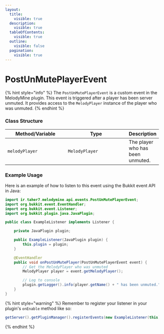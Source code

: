 ```yaml
---
layout:
  title:
    visible: true
  description:
    visible: true
  tableOfContents:
    visible: true
  outline:
    visible: false
  pagination:
    visible: true
---
```


# PostUnMutePlayerEvent

{% hint style="info" %}
The `PostUnMutePlayerEvent` is a custom event in the MelodyMine plugin. This event is triggered after a player has been server unmuted. It provides access to the `MelodyPlayer` instance of the player who was unmuted.
{% endhint %}

### Class Structure

<table><thead><tr><th width="190">Method/Variable</th><th width="196">Type</th><th>Description</th></tr></thead><tbody><tr><td><code>melodyPlayer</code></td><td><code>MelodyPlayer</code></td><td>The player who has been unmuted.</td></tr></tbody></table>

### Example Usage

Here is an example of how to listen to this event using the Bukkit event API in Java:

```java
import ir.taher7.melodymine.api.events.PostUnMutePlayerEvent;
import org.bukkit.event.EventHandler;
import org.bukkit.event.Listener;
import org.bukkit.plugin.java.JavaPlugin;

public class ExampleListener implements Listener {

    private JavaPlugin plugin;

    public ExampleListener(JavaPlugin plugin) {
        this.plugin = plugin;
    }

    @EventHandler
    public void onPostUnMutePlayer(PostUnMutePlayerEvent event) {
        // Get the MelodyPlayer who was unmuted
        MelodyPlayer player = event.getMelodyPlayer();

        // Log to console
        plugin.getLogger().info(player.getName() + " has been unmuted.");
    }
}
```

{% hint style="warning" %}
Remember to register your listener in your plugin's `onEnable` method like so:

```java
getServer().getPluginManager().registerEvents(new ExampleListener(this), this);
```
{% endhint %}

